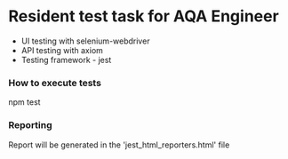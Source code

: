 # Resident test task for AQA Engineer

- UI testing with selenium-webdriver
- API testing with axiom
- Testing framework - jest

### How to execute tests
npm test

### Reporting
Report will be generated in the 'jest_html_reporters.html' file